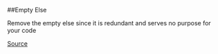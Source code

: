 ##Empty Else

Remove the empty else since it is redundant and serves no purpose for your code

[Source](http://www.rubydoc.info/gems/rubocop/RuboCop/Cop/Style/EmptyElse)
